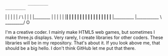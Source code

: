               _________                                             _________
|        |    |             |                 |                    /         \         |
|        |    |________     |                 |                   |          |         |
|________|    |             |                 |                   |          |         |
|        |    |             |                 |                   |          |
|        |    |________     |__________       |___________        \ _________/         O

I'm a creative coder. I mainly make HTML5 web games, but sometimes I make three.js displays. Very rarely, I create libraries for other coders. These libraries will be in my repository.
That's about it. If you look above me, that should be a big hello. I don't think GitHub let me put that there.
